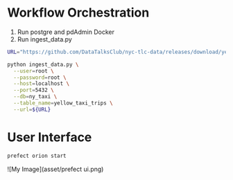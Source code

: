 # Workflow Orchestration
1. Run postgre and pdAdmin Docker
2. Run ingest_data.py

```bash
URL="https://github.com/DataTalksClub/nyc-tlc-data/releases/download/yellow/yellow_tripdata_2021-01.csv.gz"

python ingest_data.py \
  --user=root \
  --password=root \
  --host=localhost \
  --port=5432 \
  --db=ny_taxi \
  --table_name=yellow_taxi_trips \
  --url=${URL}
```

# User Interface
```bash
prefect orion start
```
![My Image](asset/prefect ui.png)